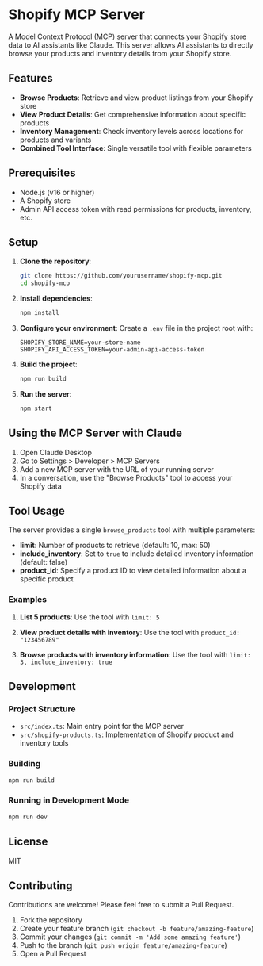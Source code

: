 # Shopify MCP Server

A Model Context Protocol (MCP) server that connects your Shopify store data to AI assistants like Claude. This server allows AI assistants to directly browse your products and inventory details from your Shopify store.

## Features

- **Browse Products**: Retrieve and view product listings from your Shopify store
- **View Product Details**: Get comprehensive information about specific products
- **Inventory Management**: Check inventory levels across locations for products and variants
- **Combined Tool Interface**: Single versatile tool with flexible parameters

## Prerequisites

- Node.js (v16 or higher)
- A Shopify store
- Admin API access token with read permissions for products, inventory, etc.

## Setup

1. **Clone the repository**:
   ```bash
   git clone https://github.com/yourusername/shopify-mcp.git
   cd shopify-mcp
   ```

2. **Install dependencies**:
   ```bash
   npm install
   ```

3. **Configure your environment**:
   Create a `.env` file in the project root with:
   ```
   SHOPIFY_STORE_NAME=your-store-name
   SHOPIFY_API_ACCESS_TOKEN=your-admin-api-access-token
   ```

4. **Build the project**:
   ```bash
   npm run build
   ```

5. **Run the server**:
   ```bash
   npm start
   ```

## Using the MCP Server with Claude

1. Open Claude Desktop
2. Go to Settings > Developer > MCP Servers
3. Add a new MCP server with the URL of your running server
4. In a conversation, use the "Browse Products" tool to access your Shopify data

## Tool Usage

The server provides a single `browse_products` tool with multiple parameters:

- **limit**: Number of products to retrieve (default: 10, max: 50)
- **include_inventory**: Set to `true` to include detailed inventory information (default: false)
- **product_id**: Specify a product ID to view detailed information about a specific product

### Examples

1. **List 5 products**:
   Use the tool with `limit: 5`

2. **View product details with inventory**:
   Use the tool with `product_id: "123456789"`

3. **Browse products with inventory information**:
   Use the tool with `limit: 3, include_inventory: true`

## Development

### Project Structure

- `src/index.ts`: Main entry point for the MCP server
- `src/shopify-products.ts`: Implementation of Shopify product and inventory tools

### Building

```bash
npm run build
```

### Running in Development Mode

```bash
npm run dev
```

## License

MIT

## Contributing

Contributions are welcome! Please feel free to submit a Pull Request.

1. Fork the repository
2. Create your feature branch (`git checkout -b feature/amazing-feature`)
3. Commit your changes (`git commit -m 'Add some amazing feature'`)
4. Push to the branch (`git push origin feature/amazing-feature`)
5. Open a Pull Request 